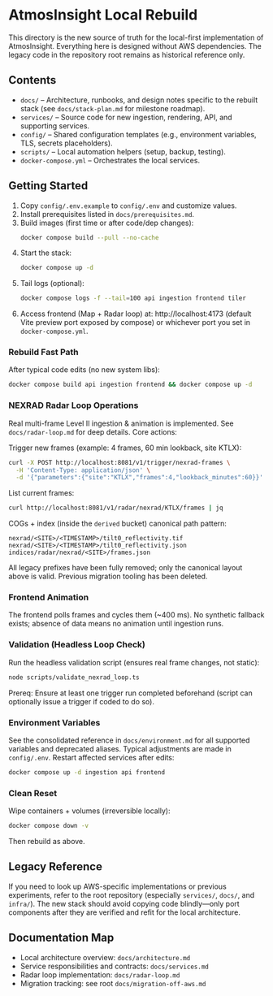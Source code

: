 # AtmosInsight Local Rebuild

This directory is the new source of truth for the local-first implementation of AtmosInsight. Everything here is designed without AWS dependencies. The legacy code in the repository root remains as historical reference only.

## Contents

- `docs/` – Architecture, runbooks, and design notes specific to the rebuilt stack (see `docs/stack-plan.md` for milestone roadmap).
- `services/` – Source code for new ingestion, rendering, API, and supporting services.
- `config/` – Shared configuration templates (e.g., environment variables, TLS, secrets placeholders).
- `scripts/` – Local automation helpers (setup, backup, testing).
- `docker-compose.yml` – Orchestrates the local services.

## Getting Started

1. Copy `config/.env.example` to `config/.env` and customize values.
2. Install prerequisites listed in `docs/prerequisites.md`.
3. Build images (first time or after code/dep changes):
	```bash
	docker compose build --pull --no-cache
	```
4. Start the stack:
	```bash
	docker compose up -d
	```
5. Tail logs (optional):
	```bash
	docker compose logs -f --tail=100 api ingestion frontend tiler
	```
6. Access frontend (Map + Radar loop) at: http://localhost:4173 (default Vite preview port exposed by compose) or whichever port you set in `docker-compose.yml`.

### Rebuild Fast Path

After typical code edits (no new system libs):
```bash
docker compose build api ingestion frontend && docker compose up -d
```

### NEXRAD Radar Loop Operations

Real multi-frame Level II ingestion & animation is implemented. See `docs/radar-loop.md` for deep details. Core actions:

Trigger new frames (example: 4 frames, 60 min lookback, site KTLX):
```bash
curl -X POST http://localhost:8081/v1/trigger/nexrad-frames \
  -H 'Content-Type: application/json' \
  -d '{"parameters":{"site":"KTLX","frames":4,"lookback_minutes":60}}'
```

List current frames:
```bash
curl http://localhost:8081/v1/radar/nexrad/KTLX/frames | jq
```

COGs + index (inside the `derived` bucket) canonical path pattern:
```
nexrad/<SITE>/<TIMESTAMP>/tilt0_reflectivity.tif
nexrad/<SITE>/<TIMESTAMP>/tilt0_reflectivity.json
indices/radar/nexrad/<SITE>/frames.json
```

All legacy prefixes have been fully removed; only the canonical layout above is valid. Previous migration tooling has been deleted.

### Frontend Animation

The frontend polls frames and cycles them (~400 ms). No synthetic fallback exists; absence of data means no animation until ingestion runs.

### Validation (Headless Loop Check)

Run the headless validation script (ensures real frame changes, not static):
```bash
node scripts/validate_nexrad_loop.ts
```

Prereq: Ensure at least one trigger run completed beforehand (script can optionally issue a trigger if coded to do so).

### Environment Variables

See the consolidated reference in `docs/environment.md` for all supported variables and deprecated aliases. Typical adjustments are made in `config/.env`. Restart affected services after edits:
```bash
docker compose up -d ingestion api frontend
```

### Clean Reset

Wipe containers + volumes (irreversible locally):
```bash
docker compose down -v
```

Then rebuild as above.

## Legacy Reference

If you need to look up AWS-specific implementations or previous experiments, refer to the root repository (especially `services/`, `docs/`, and `infra/`). The new stack should avoid copying code blindly—only port components after they are verified and refit for the local architecture.

## Documentation Map

- Local architecture overview: `docs/architecture.md`
- Service responsibilities and contracts: `docs/services.md`
- Radar loop implementation: `docs/radar-loop.md`
- Migration tracking: see root `docs/migration-off-aws.md`
